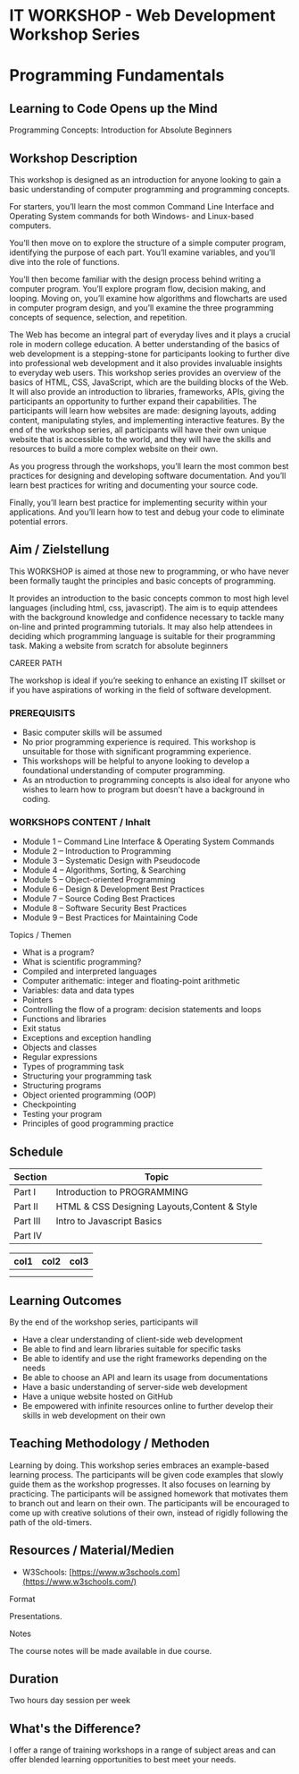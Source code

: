 # IT WORKSHOP - Web Development Workshop Series

# Programming Fundamentals

## Learning to Code Opens up the Mind

Programming Concepts: Introduction for Absolute Beginners

## Workshop Description

This workshop is designed as an introduction for anyone looking to gain a basic understanding of computer programming and programming concepts.

For starters, you’ll learn the most common Command Line Interface and Operating System commands for both Windows- and Linux-based computers.

You’ll then move on to explore the structure of a simple computer program, identifying the purpose of each part. You’ll examine variables, and you’ll dive into the role of functions.

You’ll then become familiar with the design process behind writing a computer program. You’ll explore program flow, decision making, and looping. Moving on, you’ll examine how algorithms and flowcharts are used in computer program design, and you’ll examine the three programming concepts of sequence, selection, and repetition.

The Web has become an integral part of everyday lives and it plays a crucial role in modern college education. A better understanding of the basics of web development is a stepping-stone for participants looking to further dive into professional web development and it also provides invaluable insights to everyday web users. This workshop series provides an overview of the basics of HTML, CSS, JavaScript, which are the building blocks of the Web. It will also provide an introduction to libraries, frameworks, APIs, giving the participants an opportunity to further expand their capabilities. The participants will learn how websites are made: designing layouts, adding content, manipulating styles, and implementing interactive features. By the end of the workshop series, all participants will have their own unique website that is accessible to the world, and they will have the skills and resources to build a more complex website on their own.

As you progress through the workshops, you’ll learn the most common best practices for designing and developing software documentation. And you’ll learn best practices for writing and documenting your source code.

Finally, you’ll learn best practice for implementing security within your applications. And you’ll learn how to test and debug your code to eliminate potential errors.

## Aim / Zielstellung

This WORKSHOP is aimed at those new to programming, or who have never been formally taught the principles and basic concepts of programming.

It provides an introduction to the basic concepts common to most high level languages (including html, css, javascript). The aim  is to equip attendees with the background knowledge and confidence necessary to tackle many on-line and printed programming tutorials. It may also help attendees in deciding which programming language is suitable for their programming task. Making a website from scratch for absolute beginners

CAREER PATH

The workshop is ideal if you’re seeking to enhance an existing IT skillset or if you have aspirations of working in the field of software development.

### PREREQUISITS

* Basic computer skills will be assumed
* No prior programming experience is required. This workshop is unsuitable for those with significant programming experience.
* This workshops will be helpful to anyone looking to develop a foundational understanding of computer programming.
* As an ntroduction to programming concepts  is also ideal for anyone who wishes to learn how to program but doesn't have a background in coding.

### WORKSHOPS CONTENT / Inhalt

* Module 1 – Command Line Interface & Operating System Commands
* Module 2 – Introduction to Programming
* Module 3 – Systematic Design with Pseudocode
* Module 4 – Algorithms, Sorting, & Searching
* Module 5 – Object-oriented Programming
* Module 6 – Design & Development Best Practices
* Module 7 – Source Coding Best Practices
* Module 8 – Software Security Best Practices
* Module 9 – Best Practices for Maintaining Code

Topics / Themen

* What is a program?
* What is scientific programming?
* Compiled and interpreted languages
* Computer arithematic: integer and floating-point arithmetic
* Variables: data and data types
* Pointers
* Controlling the flow of a program: decision statements and loops
* Functions and libraries
* Exit status
* Exceptions and exception handling
* Objects and classes
* Regular expressions
* Types of programming task
* Structuring your programming task
* Structuring programs
* Object oriented programming (OOP)
* Checkpointing
* Testing your program
* Principles of good programming practice

## Schedule

| Section  | Topic                                        |
| -------- | -------------------------------------------- |
| Part I   | Introduction to PROGRAMMING                  |
| Part II  | HTML & CSS Designing Layouts,Content & Style |
| Part III | Intro to Javascript Basics                   |
| Part IV  |                                              |

| col1 | col2 | col3 |
| ---- | ---- | ---- |
|      |      |      |
|      |      |      |

## Learning Outcomes

By the end of the workshop series, participants will

* Have a clear understanding of client-side web development
* Be able to find and learn libraries suitable for specific tasks
* Be able to identify and use the right frameworks depending on the needs
* Be able to choose an API and learn its usage from documentations
* Have a basic understanding of server-side web development
* Have a unique website hosted on GitHub
* Be empowered with infinite resources online to further develop their skills in web development on their own

## Teaching Methodology / Methoden

Learning by doing. This workshop series embraces an example-based learning process. The participants will be given code examples that slowly guide them as the workshop progresses. It also focuses on learning by practicing. The participants will be assigned homework that motivates them to branch out and learn on their own. The participants will be encouraged to come up with creative solutions of their own, instead of rigidly following the path of the old-timers.

## Resources / Material/Medien

* W3Schools: [https://www.w3schools.com](https://www.w3schools.com/)

Format

Presentations.

Notes

The course notes will be made available in due course.

## Duration

Two hours day session per week

## What's the Difference?

I offer a range of training workshops in a range of subject areas and can offer blended learning opportunities to best meet your needs.
